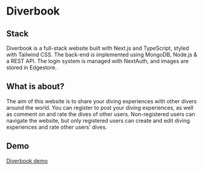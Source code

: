 # Diverbook

## Stack

Diverbook is a full-stack website built with Next.js and TypeScript, styled with Tailwind CSS. The back-end is implemented using MongoDB, Node.js & a REST API. The login system is managed with NextAuth, and images are stored in Edgestore.

## What is about?

The aim of this website is to share your diving experiences with other divers around the world. You can register to post your diving experiences, as well as comment on and rate the dives of other users. Non-registered users can navigate the website, but only registered users can create and edit diving experiences and rate other users' dives.

## Demo

[Diverbook demo](https://diverbook.vercel.app/)
